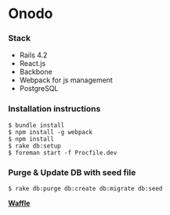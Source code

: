 Onodo
=============

### Stack
* Rails 4.2
* React.js
* Backbone
* Webpack for js management
* PostgreSQL

### Installation instructions

    $ bundle install
    $ npm install -g webpack
    $ npm install
    $ rake db:setup
    $ foreman start -f Procfile.dev

### Purge & Update DB with seed file

    $ rake db:purge db:create db:migrate db:seed

**[Waffle](https://waffle.io/civio/onodo)**